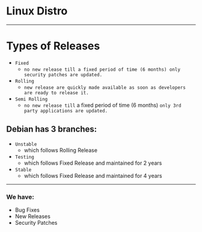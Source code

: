 # Linux Distro

---

# Types of Releases

- `Fixed`
  - `no new release till a fixed period of time (6 months) only security patches are updated.`
- `Rolling`
  - `new release are quickly made available as soon as developers are ready to release it.`
- `Semi Rolling`
  - `no new release till` a fixed period of time (6 months) `only 3rd party applications are updated.`

## Debian has 3 branches:

- `Unstable`
  - which follows Rolling Release
- `Testing`
  - which follows Fixed Release and maintained for 2 years
- `Stable`
  - which follows Fixed Release and maintained for 4 years

---

### We have:

- Bug Fixes
- New Releases
- Security Patches
